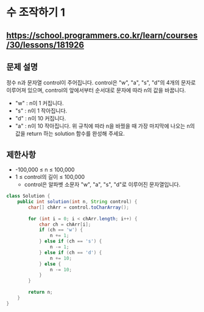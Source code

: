# 수 조작하기 1
https://school.programmers.co.kr/learn/courses/30/lessons/181926
---
## 문제 설명
정수 n과 문자열 control이 주어집니다. control은 "w", "a", "s", "d"의 4개의 문자로 이루어져 있으며, control의 앞에서부터 순서대로 문자에 따라 n의 값을 바꿉니다.

+ "w" : n이 1 커집니다.
+ "s" : n이 1 작아집니다.
+ "d" : n이 10 커집니다.
+ "a" : n이 10 작아집니다.
위 규칙에 따라 n을 바꿨을 때 가장 마지막에 나오는 n의 값을 return 하는 solution 함수를 완성해 주세요.

## 제한사항
+ -100,000 ≤ n ≤ 100,000
+ 1 ≤ control의 길이 ≤ 100,000
  + control은 알파벳 소문자 "w", "a", "s", "d"로 이루어진 문자열입니다.
```java
class Solution {
    public int solution(int n, String control) {
        char[] chArr = control.toCharArray();
        
        for (int i = 0; i < chArr.length; i++) {
            char ch = chArr[i];
            if (ch == 'w') {
                n += 1;
            } else if (ch == 's') {
                n -= 1;
            } else if (ch == 'd') {
                n += 10;
            } else {
                n -= 10;
            } 
        }
        
        return n;
    }
}
```